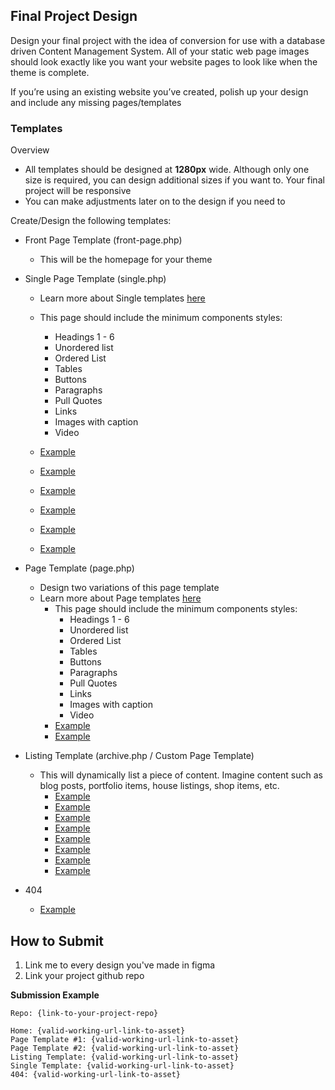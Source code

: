 ## Final Project Design

Design your final project with the idea of conversion for use with a database driven Content Management System. All of your static web page images should look exactly like you want your website pages to look like when the theme is complete.

If you’re using an existing website you’ve created, polish up your design and include any missing pages/templates


### Templates
Overview
- All templates should be designed at **1280px** wide. Although only one size is required, you can design additional sizes if you want to. Your final project will be responsive
- You can make adjustments later on to the design if you need to

Create/Design the following templates:

- Front Page Template (front-page.php)

    - This will be the homepage for your theme
- Single Page Template (single.php)
    - Learn more about Single templates [here](https://developer.wordpress.org/themes/template-files-section/post-template-files/)
    - This page should include the minimum components styles:
        - Headings 1 - 6
        - Unordered list
        - Ordered List
        - Tables
        - Buttons
        - Paragraphs
        - Pull Quotes
        - Links
        - Images with caption
        - Video
    - [Example](https://github.com/mrpaulphan/idm250/blob/master/_instructor_materials/assets/single.png)
    - [Example](https://github.com/mrpaulphan/idm250/blob/master/_instructor_materials/assets/single-2.png)
    - [Example](https://github.com/mrpaulphan/idm250/blob/master/_instructor_materials/assets/single-3.png)
    - [Example](https://github.com/mrpaulphan/idm250/blob/master/_instructor_materials/assets/single-4.png)
    - [Example](https://themes.estudiopatagon.com/wordpress/groovy/far-far-away-behind-the-word-mountains/)
    
    - [Example](https://bridge300.qodeinteractive.com/portfolio_page/stockholm-fashion-destination/)
    
- Page Template (page.php)
  - Design two variations of this page template
  - Learn more about Page templates [here](https://developer.wordpress.org/themes/template-files-section/page-template-files/)
     - This page should include the minimum components styles:
        - Headings 1 - 6
        - Unordered list
        - Ordered List
        - Tables
        - Buttons
        - Paragraphs
        - Pull Quotes
        - Links
        - Images with caption
        - Video
    - [Example](https://bridge300.qodeinteractive.com/full-width-page/)
    - [Example](https://bridge300.qodeinteractive.com/right-sidebar/)

- Listing Template (archive.php / Custom Page Template)
  
  - This will dynamically list a piece of content. Imagine content such as blog posts, portfolio items, house listings, shop items, etc.
    - [Example](https://github.com/mrpaulphan/idm250/blob/master/_instructor_materials/assets/archive.png)
    - [Example](https://github.com/mrpaulphan/idm250/blob/master/_instructor_materials/assets/listing.png)
    - [Example](https://github.com/mrpaulphan/idm250/blob/master/_instructor_materials/assets/listing-2.png)
    - [Example](https://github.com/mrpaulphan/idm250/blob/master/_instructor_materials/assets/listing-3.png)
    - [Example](https://bridge300.qodeinteractive.com/portfolio/with-text/two-columns-grid/)
    - [Example](https://bridge300.qodeinteractive.com/portfolio/gallery-style-condensed/four-columns-grid/)
    - [Example](https://themes.estudiopatagon.com/wordpress/groovy/)
    - [Example](https://themes.estudiopatagon.com/wordpress/groovy/home-3-columns/)
- 404
    - [Example](https://github.com/mrpaulphan/idm250/blob/master//_instructor_materials/assets/404.png)
    

## How to Submit
1. Link me to every design you've made in figma
2. Link your project github repo

**Submission Example**
```
Repo: {link-to-your-project-repo}

Home: {valid-working-url-link-to-asset}
Page Template #1: {valid-working-url-link-to-asset}
Page Template #2: {valid-working-url-link-to-asset}
Listing Template: {valid-working-url-link-to-asset}
Single Template: {valid-working-url-link-to-asset}
404: {valid-working-url-link-to-asset}
```


